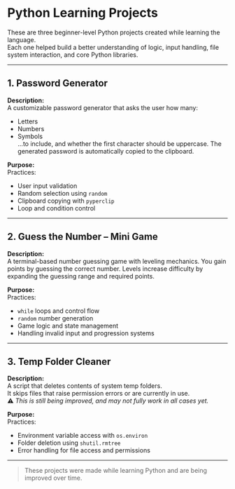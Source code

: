 # Python Learning Projects

These are three beginner-level Python projects created while learning the language.  
Each one helped build a better understanding of logic, input handling, file system interaction, and core Python libraries.

---

## 1. Password Generator

**Description:**  
A customizable password generator that asks the user how many:
- Letters
- Numbers
- Symbols  
...to include, and whether the first character should be uppercase. The generated password is automatically copied to the clipboard.

**Purpose:**  
Practices:
- User input validation  
- Random selection using `random`  
- Clipboard copying with `pyperclip`  
- Loop and condition control

---

## 2. Guess the Number – Mini Game

**Description:**  
A terminal-based number guessing game with leveling mechanics. You gain points by guessing the correct number. Levels increase difficulty by expanding the guessing range and required points.

**Purpose:**  
Practices:
- `while` loops and control flow  
- `random` number generation  
- Game logic and state management  
- Handling invalid input and progression systems

---

## 3. Temp Folder Cleaner

**Description:**  
A script that deletes contents of system temp folders.  
It skips files that raise permission errors or are currently in use.  
⚠️ *This is still being improved, and may not fully work in all cases yet.*

**Purpose:**  
Practices:
- Environment variable access with `os.environ`  
- Folder deletion using `shutil.rmtree`  
- Error handling for file access and permissions

---

> These projects were made while learning Python and are being improved over time.
